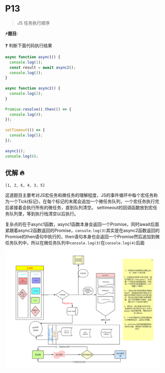 # P13

> JS 任务执行顺序

**⚡题目**:

❓ 判断下面代码执行结果

```js
async function async1() {
  console.log(1);
  const result = await async2();
  console.log(3);
}

async function async2() {
  console.log(2);
}

Promise.resolve().then(() => {
  console.log(4);
});

setTimeout(() => {
  console.log(5);
});

async1();
console.log(6);

```

## 优解 🔥

`[1, 2, 6, 4, 3, 5]`

这道题目主要考对JS宏任务和微任务的理解程度，JS的事件循环中每个宏任务称为一个Tick(标记)，在每个标记的末尾会追加一个微任务队列，一个宏任务执行完后紧接着会执行所有的微任务，直到队列清空。
settimeout的回调函数放到宏任务队列里，等到执行栈清空以后执行。

复杂点的在于async1函数，async1函数本身会返回一个Promise，同时await后面紧跟着async2函数返回的Promise，`console.log(3)`其实是在async2函数返回的Promise的then语句中执行的，then语句本身也会返回一个Promise然后追加到微任务队列中，所以在微任务队列中`console.log(3)`在`console.log(4)`后面

![Event Loop](./imgs/Event-Loop.jpg)

